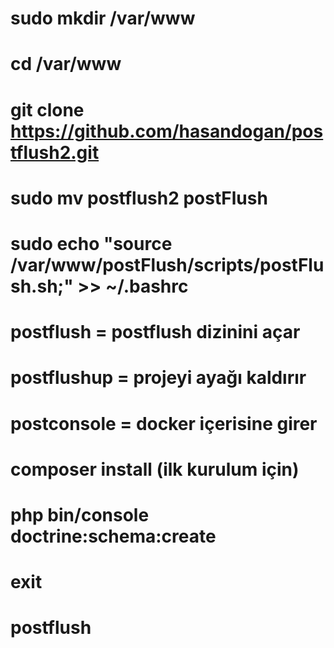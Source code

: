 
# sudo mkdir /var/www
# cd /var/www
# git clone https://github.com/hasandogan/postflush2.git
# sudo mv postflush2 postFlush 
# sudo echo "source /var/www/postFlush/scripts/postFlush.sh;" >> ~/.bashrc
# postflush = postflush dizinini açar
# postflushup = projeyi ayağı kaldırır
# postconsole = docker içerisine girer
# composer install (ilk kurulum için)
# php bin/console doctrine:schema:create
# exit 













# postflush
